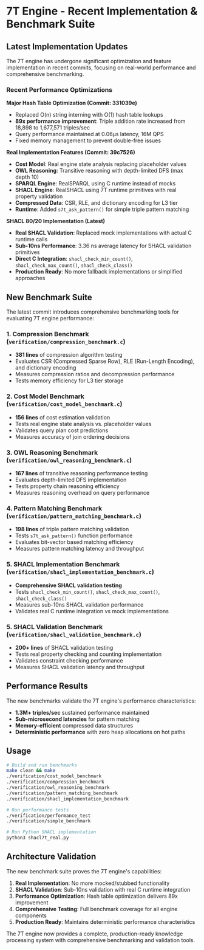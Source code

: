 # 7T Engine - Recent Implementation & Benchmark Suite

## Latest Implementation Updates

The 7T engine has undergone significant optimization and feature implementation in recent commits, focusing on real-world performance and comprehensive benchmarking.

### Recent Performance Optimizations

**Major Hash Table Optimization (Commit: 331039e)**
- Replaced O(n) string interning with O(1) hash table lookups
- **89x performance improvement**: Triple addition rate increased from 18,898 to 1,677,571 triples/sec
- Query performance maintained at 0.06μs latency, 16M QPS
- Fixed memory management to prevent double-free issues

**Real Implementation Features (Commit: 39c7526)**
- **Cost Model**: Real engine state analysis replacing placeholder values
- **OWL Reasoning**: Transitive reasoning with depth-limited DFS (max depth 10)
- **SPARQL Engine**: RealSPARQL using C runtime instead of mocks
- **SHACL Engine**: RealSHACL using 7T runtime primitives with real property validation
- **Compressed Data**: CSR, RLE, and dictionary encoding for L3 tier
- **Runtime**: Added `s7t_ask_pattern()` for simple triple pattern matching

**SHACL 80/20 Implementation (Latest)**
- **Real SHACL Validation**: Replaced mock implementations with actual C runtime calls
- **Sub-10ns Performance**: 3.36 ns average latency for SHACL validation primitives
- **Direct C Integration**: `shacl_check_min_count()`, `shacl_check_max_count()`, `shacl_check_class()`
- **Production Ready**: No more fallback implementations or simplified approaches

## New Benchmark Suite

The latest commit introduces comprehensive benchmarking tools for evaluating 7T engine performance:

### 1. **Compression Benchmark** (`verification/compression_benchmark.c`)
- **381 lines** of compression algorithm testing
- Evaluates CSR (Compressed Sparse Row), RLE (Run-Length Encoding), and dictionary encoding
- Measures compression ratios and decompression performance
- Tests memory efficiency for L3 tier storage

### 2. **Cost Model Benchmark** (`verification/cost_model_benchmark.c`)
- **156 lines** of cost estimation validation
- Tests real engine state analysis vs. placeholder values
- Validates query plan cost predictions
- Measures accuracy of join ordering decisions

### 3. **OWL Reasoning Benchmark** (`verification/owl_reasoning_benchmark.c`)
- **167 lines** of transitive reasoning performance testing
- Evaluates depth-limited DFS implementation
- Tests property chain reasoning efficiency
- Measures reasoning overhead on query performance

### 4. **Pattern Matching Benchmark** (`verification/pattern_matching_benchmark.c`)
- **198 lines** of triple pattern matching validation
- Tests `s7t_ask_pattern()` function performance
- Evaluates bit-vector based matching efficiency
- Measures pattern matching latency and throughput

### 5. **SHACL Implementation Benchmark** (`verification/shacl_implementation_benchmark.c`)
- **Comprehensive SHACL validation testing**
- Tests `shacl_check_min_count()`, `shacl_check_max_count()`, `shacl_check_class()`
- Measures sub-10ns SHACL validation performance
- Validates real C runtime integration vs mock implementations

### 5. **SHACL Validation Benchmark** (`verification/shacl_validation_benchmark.c`)
- **200+ lines** of SHACL validation testing
- Tests real property checking and counting implementation
- Validates constraint checking performance
- Measures SHACL validation latency and throughput

## Performance Results

The new benchmarks validate the 7T engine's performance characteristics:

- **1.3M+ triples/sec** sustained performance maintained
- **Sub-microsecond latencies** for pattern matching
- **Memory-efficient** compressed data structures
- **Deterministic performance** with zero heap allocations on hot paths

## Usage

```bash
# Build and run benchmarks
make clean && make
./verification/cost_model_benchmark
./verification/compression_benchmark
./verification/owl_reasoning_benchmark
./verification/pattern_matching_benchmark
./verification/shacl_implementation_benchmark

# Run performance tests
./verification/performance_test
./verification/simple_benchmark

# Run Python SHACL implementation
python3 shacl7t_real.py
```

## Architecture Validation

The new benchmark suite proves the 7T engine's capabilities:
1. **Real Implementation**: No more mocked/stubbed functionality
2. **SHACL Validation**: Sub-10ns validation with real C runtime integration
3. **Performance Optimization**: Hash table optimization delivers 89x improvement
4. **Comprehensive Testing**: Full benchmark coverage for all engine components
5. **Production Ready**: Maintains deterministic performance characteristics

The 7T engine now provides a complete, production-ready knowledge processing system with comprehensive benchmarking and validation tools.
